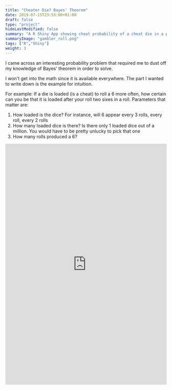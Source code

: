 ```yaml
---
title: "Cheater Die? Bayes' Theorem"
date: 2019-07-15T23:53:00+01:00
draft: false
type: "project"
hideLastModified: false
summary: "A R Shiny App showing cheat probability of a cheat die in a population. Is a simple demo of Bayes' theorem"
summaryImage: "gambler_roll.png"
tags: ["R","Shiny"]
weight: 3
---
```


I came across an interesting probability problem that required me to dust off my knowledge of Bayes' theorem in order to solve.

I won't get into the math since it is available everywhere. The part I wanted to write down is the example for intuition. 

For example: If a die is loaded (is a cheat) to roll a 6 more often, how certain can you be that it is loaded after your roll two sixes in a roll.  Parameters that matter are:

1. How loaded is the dice? For instance, will 6 appear every 3 rolls, every roll, every 2 rolls
2. How many loaded dice is there? Is there only 1 loaded dice out of a million. You would have to be pretty unlucky to pick that one
3. How many rolls produced a 6?



<!--https://collaboration133.com/how-to-scale-iframe-content-in-ie-chrome-firefox-and-safari/2717/-->
<style>

#scaled-frame { width: 100%; height: 750px; border: 0px; }
#scaled-frame {
    zoom: 1;
    -moz-transform: scale(1);
    -moz-transform-origin: 0 0;
    -o-transform: scale(1);
    -o-transform-origin: 0 0;
    -webkit-transform: scale(1);
    -webkit-transform-origin: 0 0;
}

@media screen and (-webkit-min-device-pixel-ratio:0) {
 #scaled-frame  { zoom: 1;  }
}
</style>

<iframe id="scaled-frame" src="https://apps.petedunham.com/shiny/Gambler_Roll/"></iframe>










